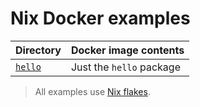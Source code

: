 # Nix Docker examples

| Directory           | Docker image contents    |
| :------------------ | :----------------------- |
| [`hello`](./hello/) | Just the `hello` package |

> All examples use [Nix flakes][flakes].

[flakes]: https://nixos.wiki/wiki/Flakes
